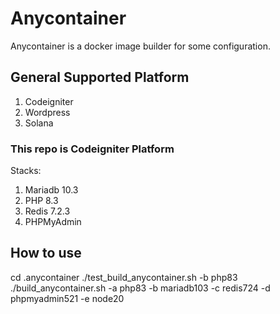 # Anycontainer
Anycontainer is a docker image builder for some configuration.

## General Supported Platform
1. Codeigniter 
2. Wordpress
3. Solana

### This repo is Codeigniter Platform
Stacks:
1. Mariadb 10.3
2. PHP 8.3
3. Redis 7.2.3
4. PHPMyAdmin 

## How to use
cd .anycontainer
./test_build_anycontainer.sh -b php83 
./build_anycontainer.sh -a php83 -b mariadb103 -c redis724 -d phpmyadmin521 -e node20
